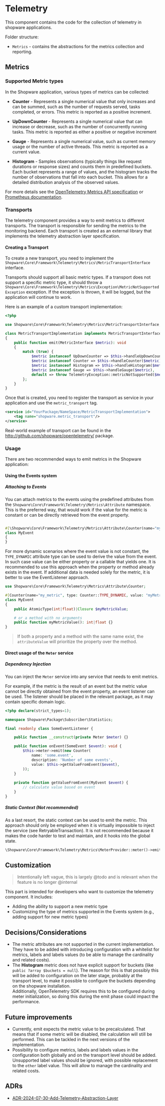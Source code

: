 # Telemetry
This component contains the code for the collection of telemetry in shopware applications.

Folder structure:
- `Metrics` - contains the abstractions for the metrics collection and reporting.

## Metrics

### Supported Metric types
In the Shopware application, various types of metrics can be collected:

- **Counter** - Represents a single numerical value that only increases and can be summed, such as the number of requests served, tasks completed, or errors. This metric is reported as a positive increment.

- **UpDownCounter** - Represents a single numerical value that can increase or decrease, such as the number of concurrently running tasks. This metric is reported as either a positive or negative increment

- **Gauge** - Represents a single numerical value, such as current memory usage or the number of active threads. This metric is reported as a current value.

- **Histogram** - Samples observations (typically things like request durations or response sizes) and counts them in predefined buckets. Each bucket represents a range of values, and the histogram tracks the number of observations that fall into each bucket. This allows for a detailed distribution analysis of the observed values.

For more details see the [OpenTelemetry Metrics API specification](https://opentelemetry.io/docs/specs/otel/metrics/api/#meter-operations) or 
[Prometheus documentation](https://prometheus.io/docs/tutorials/understanding_metric_types/).

### Transports

The telemetry component provides a way to emit metrics to different transports. The transport is responsible for sending the metrics to the monitoring backend. Each transport is created as an external library that implements the telemetry abstraction layer specification.

#### Creating a Transport

To create a new transport, you need to implement the `Shopware\Core\Framework\Telemetry\Metrics\MetricTransportInterface` interface.

Transports should support all basic metric types. If a transport does not support a specific metric type, it should throw a `Shopware\Core\Framework\Telemetry\Metrics\Exception\MetricNotSupportedException` exception.
If the exception is thrown, it will be logged, but the application will continue to work.

Here is an example of a custom transport implementation:

```php
<?php

use Shopware\Core\Framework\Telemetry\Metrics\MetricTransportInterface;use Shopware\Core\Framework\Telemetry\TelemetryException;

class MetricTransportImplementation implements MetricTransportInterface
{
    public function emit(MetricInterface $metric): void
    {
        match (true) {
            $metric instanceof UpDownCounter => $this->handleUpDownCounter($metric),
            $metric instanceof Counter => $this->handleCounter($metric),
            $metric instanceof Histogram => $this->handleHistogram($metric),
            $metric instanceof Gauge => $this->handleGauge($metric),
            default => throw TelemetryException::metricNotSupported($metric, $this),
        };
    }
}
```

Once that is created, you need to register the transport as service in your application and use the `metric_transport` tag.

```xml
<service id="YourPackage/NameSpace/MetricTransportImplementation">
    <tag name="shopware.metric_transport"/>
</service>
```

Real-world example of transport can be found in the http://github.com/shopware/opentelemetry/ package.

### Usage

There are two recommended ways to emit metrics in the Shopware application:

#### Using the Events system


##### Attaching to Events
You can attach metrics to the events using the predefined attributes from the `Shopware\Core\Framework\Telemetry\Metrics\Attribute` namespace.
This is the preferred way, that would work if the value for the metric is constant or can be directly retrieved from the event property.

```php

#[\Shopware\Core\Framework\Telemetry\Metrics\Attribute\Counter(name="my_metric", value: 1, description: "My metric description")]
class MyEvent
{
}
```

For more dynamic scenarios where the event value is not constant, the `TYPE_DYNAMIC` attribute type can be used to derive the value from the event. In such case value can be either property or a callable that yields one. It is recommended to use this approach when the property or method already exists in the event. If additional data is needed solely for the metric, it is better to use the EventListener approach.

```php
use Shopware\Core\Framework\Telemetry\Metrics\Attribute\Counter;

#[Counter(name="my_metric", type: Counter::TYPE_DYNAMIC, value: "myMetricValue", description: "My metric description")]
class MyEvent
{
    public AtomicType(int|float)|Closure $myMetricValue;

    # or a method with no arguments
    public function myMetricValue(): int|float {}
}
```

> If both a property and a method with the same name exist, the `attributeValue` will prioritize the property over the method.


#### Direct usage of the `Meter` service

##### Dependency Injection
You can inject the `Meter` service into any service that needs to emit metrics.

For example, if the metric is the result of an event but the metric value cannot be directly obtained from the event property, an event listener can be used. The listener should be placed in the relevant package, as it may contain specific domain logic.
 
```php
<?php declare(strict_types=1);

namespace Shopware\Package\Subscriber\Statistics;

final readonly class SomeEventListener {

    public function __construct(private Meter $meter) {}

    public function onEvent(SomeEvent $event): void {
        $this->meter->emit(new Counter(
            name: 'some.event',
            description: 'Number of some events',
            value: $this->getValueFromEvent($event),
        ));
    }
    
    private function getValueFromEvent(MyEvent $event) {
        // calculate value based on event
    }
}
```

##### Static Context (Not recommended)

As a last resort, the static context can be used to emit the metric. This approach should only be employed when it is virtually impossible to inject the service (see RetryableTransaction). It is not recommended because it makes the code harder to test and maintain, and it hooks into the global state.
```php
\Shopware\Core\Framework\Telemetry\Metrics\MeterProvider::meter()->emit(new \Shopware\Core\Framework\Telemetry\Metrics\Metric\Counter(name: 'my_metric', value: 1,  description:  'My metric description'));
```

## Customization

> Intentionally left vague, this is largely @todo and is relevant when the feature is no longer @internal

This part is intended for developers who want to customize the telemetry component. It includes:

- Adding the ability to support a new metric type
- Customizing the type of metrics supported in the Events system (e.g., adding support for new metric types)



## Decisions/Considerations

- The metric attributes are not supported in the current implementation. They have to be added with introducing
  configuration with a whitelist for metrics, labels and labels values (to be able to manage the cardinality and related
  costs).
- The **Histogram** metric does not have explicit support for buckets (like `public ?array $buckets = null`). The reason
  for this is that possibly this will be added to configuration on the later stage, probably at the transport level, to
  make it possible to configure the buckets depending on the shopware installation.  
  Additionally, OpenTelemetry SDK requires this to be configured during meter initialization, so doing this during
  the emit phase could impact the performance.

## Future improvements
- Currently, emit expects the metric value to be precalculated. That means that if some metric will be disabled, the
  calculation will still be performed. This can be tackled in the next versions of the implementation.
- Possibility to configure metrics, labels and labels values in the configuration both globally and on the transport
  level should be added. Unsupported label values should be ignored, with possible replacement to the `other` label
  value. This will allow to manage the cardinality and related costs.

## ADRs
- [ADR-2024-07-30-Add-Telemetry-Abstraction-Layer](../../../../adr/2024-07-30-add-telemetry-abstraction-layer.md)
